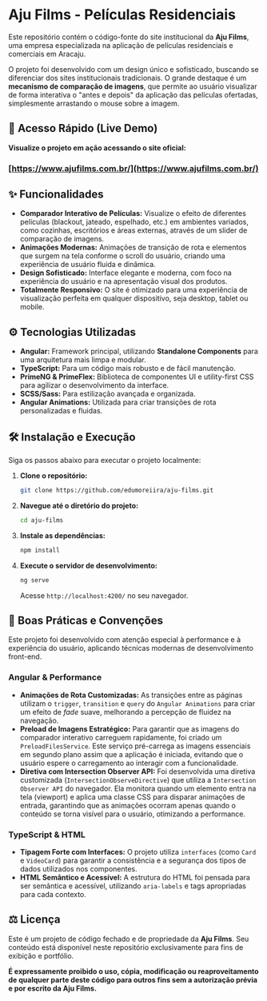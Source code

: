 # Aju Films - Películas Residenciais

Este repositório contém o código-fonte do site institucional da **Aju Films**, uma empresa especializada na aplicação de películas residenciais e comerciais em Aracaju.

O projeto foi desenvolvido com um design único e sofisticado, buscando se diferenciar dos sites institucionais tradicionais. O grande destaque é um **mecanismo de comparação de imagens**, que permite ao usuário visualizar de forma interativa o "antes e depois" da aplicação das películas ofertadas, simplesmente arrastando o mouse sobre a imagem.

## 🚀 Acesso Rápido (Live Demo)

**Visualize o projeto em ação acessando o site oficial:**

### **[https://www.ajufilms.com.br/](https://www.ajufilms.com.br/)**

## ✨ Funcionalidades

  - **Comparador Interativo de Películas:** Visualize o efeito de diferentes películas (blackout, jateado, espelhado, etc.) em ambientes variados, como cozinhas, escritórios e áreas externas, através de um slider de comparação de imagens.
  - **Animações Modernas:** Animações de transição de rota e elementos que surgem na tela conforme o scroll do usuário, criando uma experiência de usuário fluida e dinâmica.
  - **Design Sofisticado:** Interface elegante e moderna, com foco na experiência do usuário e na apresentação visual dos produtos.
  - **Totalmente Responsivo:** O site é otimizado para uma experiência de visualização perfeita em qualquer dispositivo, seja desktop, tablet ou mobile.

## ⚙️ Tecnologias Utilizadas

  - **Angular:** Framework principal, utilizando **Standalone Components** para uma arquitetura mais limpa e modular.
  - **TypeScript:** Para um código mais robusto e de fácil manutenção.
  - **PrimeNG & PrimeFlex:** Biblioteca de componentes UI e utility-first CSS para agilizar o desenvolvimento da interface.
  - **SCSS/Sass:** Para estilização avançada e organizada.
  - **Angular Animations:** Utilizada para criar transições de rota personalizadas e fluidas.

## 🛠️ Instalação e Execução

Siga os passos abaixo para executar o projeto localmente:

1.  **Clone o repositório:**

    ```bash
    git clone https://github.com/edumoreiira/aju-films.git
    ```

2.  **Navegue até o diretório do projeto:**

    ```bash
    cd aju-films
    ```

3.  **Instale as dependências:**

    ```bash
    npm install
    ```

4.  **Execute o servidor de desenvolvimento:**

    ```bash
    ng serve
    ```

    Acesse `http://localhost:4200/` no seu navegador.

## 🤝 Boas Práticas e Convenções

Este projeto foi desenvolvido com atenção especial à performance e à experiência do usuário, aplicando técnicas modernas de desenvolvimento front-end.

### Angular & Performance

  - **Animações de Rota Customizadas:** As transições entre as páginas utilizam o `trigger`, `transition` e `query` do `Angular Animations` para criar um efeito de *fade* suave, melhorando a percepção de fluidez na navegação.
  - **Preload de Imagens Estratégico:** Para garantir que as imagens do comparador interativo carreguem rapidamente, foi criado um `PreloadFilesService`. Este serviço pré-carrega as imagens essenciais em segundo plano assim que a aplicação é iniciada, evitando que o usuário espere o carregamento ao interagir com a funcionalidade.
  - **Diretiva com Intersection Observer API:** Foi desenvolvida uma diretiva customizada (`IntersectionObserveDirective`) que utiliza a `Intersection Observer API` do navegador. Ela monitora quando um elemento entra na tela (viewport) e aplica uma classe CSS para disparar animações de entrada, garantindo que as animações ocorram apenas quando o conteúdo se torna visível para o usuário, otimizando a performance.

### TypeScript & HTML

  - **Tipagem Forte com Interfaces:** O projeto utiliza `interfaces` (como `Card` e `VideoCard`) para garantir a consistência e a segurança dos tipos de dados utilizados nos componentes.
  - **HTML Semântico e Acessível:** A estrutura do HTML foi pensada para ser semântica e acessível, utilizando `aria-labels` e tags apropriadas para cada contexto.

## ⚖️ Licença

Este é um projeto de código fechado e de propriedade da **Aju Films**. Seu conteúdo está disponível neste repositório exclusivamente para fins de exibição e portfólio.

**É expressamente proibido o uso, cópia, modificação ou reaproveitamento de qualquer parte deste código para outros fins sem a autorização prévia e por escrito da Aju Films.**
